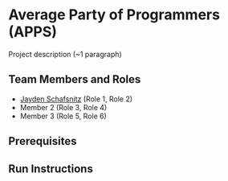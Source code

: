 # Average Party of Programmers (APPS)

Project description (~1 paragraph)

## Team Members and Roles

* [Jayden Schafsnitz](https://github.com/Schafsnj/CIS350-HW2-Schafsnitz.git) (Role 1, Role 2)
* Member 2 (Role 3, Role 4)
* Member 3 (Role 5, Role 6)

## Prerequisites

## Run Instructions
